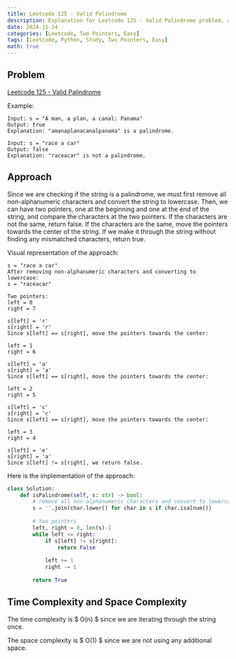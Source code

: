 ```yaml
---
title: Leetcode 125 - Valid Palindrome
description: Explanation for Leetcode 125 - Valid Palindrome problem, and its solution in Python.
date: 2024-11-24
categories: [Leetcode, Two Pointers, Easy]
tags: [Leetcode, Python, Study, Two Pointers, Easy]
math: true
---
```


## Problem
[Leetcode 125 - Valid Palindrome](https://leetcode.com/problems/valid-palindrome/)

Example:
```
Input: s = "A man, a plan, a canal: Panama"
Output: true
Explanation: "amanaplanacanalpanama" is a palindrome.

Input: s = "race a car"
Output: false
Explanation: "raceacar" is not a palindrome.
```

## Approach
Since we are checking if the string is a palindrome, we must first remove all non-alphanumeric characters and convert the string to lowercase. Then, we can have two pointers, one at the beginning and one at the end of the string, and compare the characters at the two pointers. If the characters are not the same, return false. If the characters are the same, move the pointers towards the center of the string. If we make it through the string without finding any mismatched characters, return true.

Visual representation of the approach:
```
s = "race a car"
After removing non-alphanumeric characters and converting to lowercase:
s = "raceacar"

Two pointers:
left = 0
right = 7

s[left] = 'r'
s[right] = 'r'
Since s[left] == s[right], move the pointers towards the center:

left = 1
right = 6

s[left] = 'a'
s[right] = 'a'
Since s[left] == s[right], move the pointers towards the center:

left = 2
right = 5

s[left] = 'c'
s[right] = 'c'
Since s[left] == s[right], move the pointers towards the center:

left = 3
right = 4

s[left] = 'e'
s[right] = 'a'
Since s[left] != s[right], we return false.
```

Here is the implementation of the approach:
```python
class Solution:
    def isPalindrome(self, s: str) -> bool:
        # remove all non-alphanumeric characters and convert to lowercase
        s = ''.join(char.lower() for char in s if char.isalnum())
        
        # two pointers
        left, right = 0, len(s)-1
        while left <= right:
            if s[left] != s[right]:
                return False
            
            left += 1
            right -= 1
        
        return True
```

## Time Complexity and Space Complexity
The time complexity is $ O(n) $ since we are iterating through the string once.

The space complexity is $ O(1) $ since we are not using any additional space.

